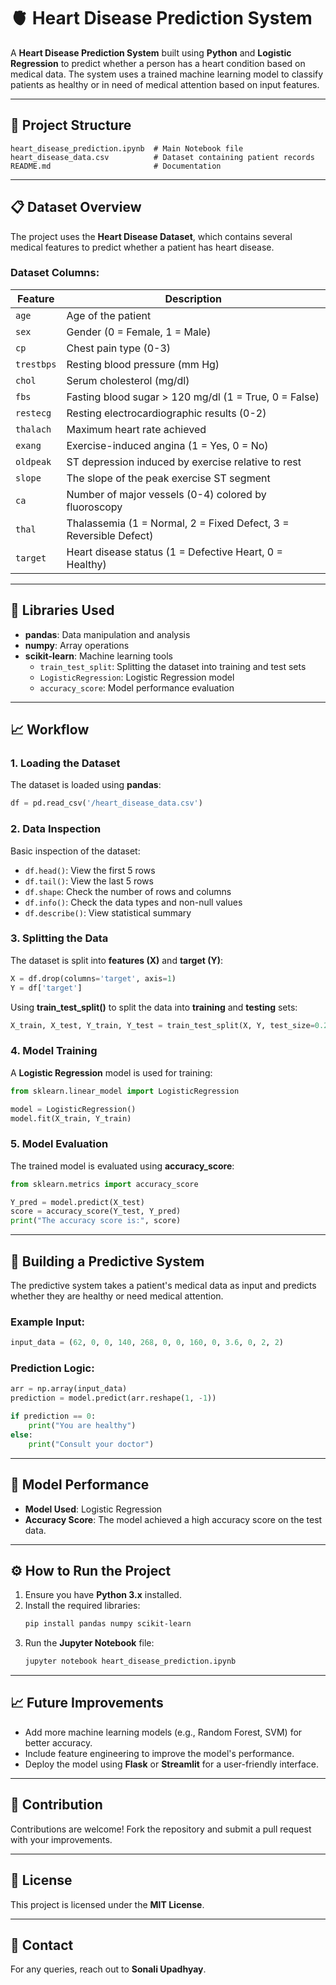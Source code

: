 # 🫀 Heart Disease Prediction System

A **Heart Disease Prediction System** built using **Python** and **Logistic Regression** to predict whether a person has a heart condition based on medical data. The system uses a trained machine learning model to classify patients as healthy or in need of medical attention based on input features.

---

## 📂 Project Structure
```
heart_disease_prediction.ipynb  # Main Notebook file
heart_disease_data.csv          # Dataset containing patient records
README.md                       # Documentation
```

---

## 📋 Dataset Overview
The project uses the **Heart Disease Dataset**, which contains several medical features to predict whether a patient has heart disease.

### **Dataset Columns:**
| Feature        | Description                                       |
|----------------|---------------------------------------------------|
| `age`          | Age of the patient                                |
| `sex`          | Gender (0 = Female, 1 = Male)                     |
| `cp`           | Chest pain type (0-3)                             |
| `trestbps`     | Resting blood pressure (mm Hg)                    |
| `chol`         | Serum cholesterol (mg/dl)                         |
| `fbs`          | Fasting blood sugar > 120 mg/dl (1 = True, 0 = False) |
| `restecg`      | Resting electrocardiographic results (0-2)        |
| `thalach`      | Maximum heart rate achieved                       |
| `exang`        | Exercise-induced angina (1 = Yes, 0 = No)         |
| `oldpeak`      | ST depression induced by exercise relative to rest |
| `slope`        | The slope of the peak exercise ST segment         |
| `ca`           | Number of major vessels (0-4) colored by fluoroscopy |
| `thal`         | Thalassemia (1 = Normal, 2 = Fixed Defect, 3 = Reversible Defect) |
| `target`       | Heart disease status (1 = Defective Heart, 0 = Healthy) |

---

## 🧪 Libraries Used
- **pandas**: Data manipulation and analysis
- **numpy**: Array operations
- **scikit-learn**: Machine learning tools
  - `train_test_split`: Splitting the dataset into training and test sets
  - `LogisticRegression`: Logistic Regression model
  - `accuracy_score`: Model performance evaluation

---

## 📈 Workflow
### 1. **Loading the Dataset**
The dataset is loaded using **pandas**:
```python
df = pd.read_csv('/heart_disease_data.csv')
```

### 2. **Data Inspection**
Basic inspection of the dataset:
- `df.head()`: View the first 5 rows
- `df.tail()`: View the last 5 rows
- `df.shape`: Check the number of rows and columns
- `df.info()`: Check the data types and non-null values
- `df.describe()`: View statistical summary

### 3. **Splitting the Data**
The dataset is split into **features (X)** and **target (Y)**:
```python
X = df.drop(columns='target', axis=1)
Y = df['target']
```

Using **train_test_split()** to split the data into **training** and **testing** sets:
```python
X_train, X_test, Y_train, Y_test = train_test_split(X, Y, test_size=0.2, stratify=Y, random_state=23)
```

### 4. **Model Training**
A **Logistic Regression** model is used for training:
```python
from sklearn.linear_model import LogisticRegression

model = LogisticRegression()
model.fit(X_train, Y_train)
```

### 5. **Model Evaluation**
The trained model is evaluated using **accuracy_score**:
```python
from sklearn.metrics import accuracy_score

Y_pred = model.predict(X_test)
score = accuracy_score(Y_test, Y_pred)
print("The accuracy score is:", score)
```

---

## 🧠 Building a Predictive System
The predictive system takes a patient's medical data as input and predicts whether they are healthy or need medical attention.

### **Example Input:**
```python
input_data = (62, 0, 0, 140, 268, 0, 0, 160, 0, 3.6, 0, 2, 2)
```

### **Prediction Logic:**
```python
arr = np.array(input_data)
prediction = model.predict(arr.reshape(1, -1))

if prediction == 0:
    print("You are healthy")
else:
    print("Consult your doctor")
```

---

## 🔬 Model Performance
- **Model Used**: Logistic Regression
- **Accuracy Score**: The model achieved a high accuracy score on the test data.

---

## ⚙️ How to Run the Project
1. Ensure you have **Python 3.x** installed.
2. Install the required libraries:
   ```bash
   pip install pandas numpy scikit-learn
   ```
3. Run the **Jupyter Notebook** file:
   ```bash
   jupyter notebook heart_disease_prediction.ipynb
   ```

---

## 📈 Future Improvements
- Add more machine learning models (e.g., Random Forest, SVM) for better accuracy.
- Include feature engineering to improve the model's performance.
- Deploy the model using **Flask** or **Streamlit** for a user-friendly interface.

---

## 🤝 Contribution
Contributions are welcome! Fork the repository and submit a pull request with your improvements.

---

## 📜 License
This project is licensed under the **MIT License**.

---

## 📧 Contact
For any queries, reach out to **Sonali Upadhyay**.
